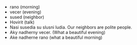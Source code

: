 * rano (morning)
* vecer (evening)
* sused (neighbor)
* Hovirit (talk)
* Nasi susedia su slusni ludia. Our neighbors are polite people.
* Aky nadherny vecer. (What a beautiful evening)
* Ake nadherne rano (what a beautiful morning)
